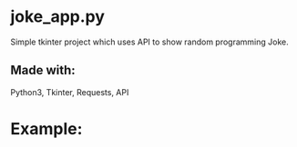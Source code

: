# joke_app.py

Simple tkinter project which uses API to show random programming Joke.
## Made with: 
Python3, Tkinter, Requests, API

# Example:
